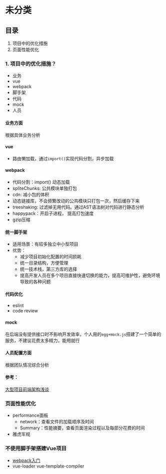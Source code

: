 # 未分类
## 目录
1. 项目中的优化措施
2. 页面性能优化

### 1. 项目中的优化措施？
- 业务
- vue
- webpack
- 脚手架
- 代码
- mock
- 人员
#### 业务方面
根据具体业务分析
#### vue
- 路由懒加载，通过`import()`实现代码分割，异步加载
#### webpack
- 代码分割：import() 动态加载
- spliteChunks: 公共模块单独打包
- cdn: 减小包的体积
- 动态链接库，不会频繁改动的公共模块只打包一次，然后缓存下来
- treeshaking: 过滤掉无用代码。通过AST语法树对代码进行静态分析
- happypack：开启子进程， 提高打包速度
- gzip压缩
#### 统一脚手架
- 适用场景：有较多独立中小型项目
- 优势：
  - 减少项目初始化配置的时间损耗
  - 统一目录结构，方便管理
  - 统一技术栈，第三方库的选择
  - 提高开发人员在多个项目直接快速切换的能力，提高可维护性，避免环境导致的各种问题
#### 代码优化
- eslint
- code review
#### mock
在后端没有提供接口时不影响开发效率，个人用的`egg+mock.js`搭建了一个简单的服务，不建议花费太多精力，能用就行
#### 人员配置方面
根据团队情况综合分析  
#### 参考：
[大型项目前端架构浅谈](https://juejin.im/post/5cea1f705188250640005472#heading-30)

### 页面性能优化
- performance面板
  - network：查看文件的加载顺序及时间
  - Summary：性能摘要，查看页面渲染过程以及每部分花费的时间
- 雅虎军规


### 不使用脚手架搭建Vue项目
- [webpack入门]()
- vue-loader vue-template-compiler